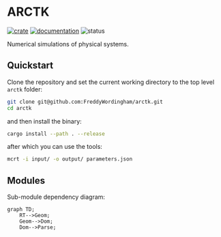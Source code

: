 # ARCTK

[![crate](https://img.shields.io/crates/v/arctk.svg)](https://crates.io/crates/arctk)
[![documentation](https://docs.rs/arctk/badge.svg)](https://docs.rs/arctk)
![status](https://github.com/FreddyWordingham/arctk/actions/workflows/ci.yml/badge.svg)

Numerical simulations of physical systems.

## Quickstart

Clone the repository and set the current working directory to the top level `arctk` folder:

```sh
git clone git@github.com:FreddyWordingham/arctk.git
cd arctk
```

and then install the binary:

```sh
cargo install --path . --release
```

after which you can use the tools:

```sh
mcrt -i input/ -o output/ parameters.json
```

## Modules

Sub-module dependency diagram:

```mermaid
graph TD;
    RT-->Geom;
    Geom-->Dom;
    Dom-->Parse;
```
